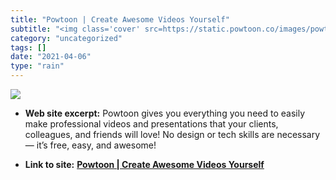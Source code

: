 ```yaml
---
title: "Powtoon | Create Awesome Videos Yourself"
subtitle: "<img class='cover' src=https://static.powtoon.co/images/powtoon_thumb.jpg>"
category: "uncategorized"
tags: []
date: "2021-04-06"
type: "rain"
---
```

<img class="cover" src=https://static.powtoon.co/images/powtoon_thumb.jpg>



* **Web site excerpt:** Powtoon gives you everything you need to easily make professional videos and presentations that your clients, colleagues, and friends will love! No design or tech skills are necessary — it’s free, easy, and awesome!

* **Link to site:** **[Powtoon | Create Awesome Videos Yourself](https://www.powtoon.com/index)**